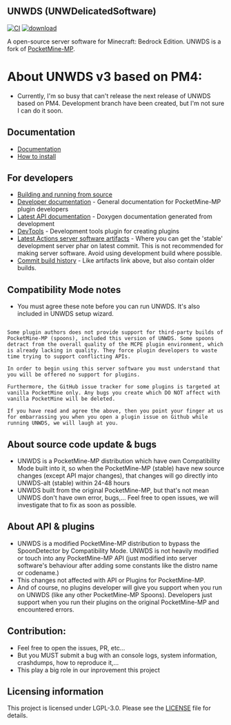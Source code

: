 ## UNWDS (UNWDelicatedSoftware)	
[![CI](https://github.com/UnnamedNetwork/UNWDS/workflows/CI/badge.svg)](https://github.com/UnnamedNetwork/UNWDS/actions) [![download](https://img.shields.io/github/v/release/unnamednetwork/unwds)](https://github.com/UnnamedNetwork/UNWDS/releases)

A open-source server software for Minecraft: Bedrock Edition. UNWDS is a fork of [PocketMine-MP](https://github.com/pmmp/PocketMine-MP).

# About UNWDS v3 based on PM4:
- Currently, I'm  so busy that can't release the next release of UNWDS based on PM4. Development branch have been created, but I'm not sure I can do it soon.

## Documentation
- [Documentation](DOCUMENT.md)
- [How to install](INSTALL.md)

## For developers
 * [Building and running from source](BUILDING.md)
 * [Developer documentation](https://devdoc.pmmp.io) - General documentation for PocketMine-MP plugin developers
 * [Latest API documentation](https://jenkins.pmmp.io/job/PocketMine-MP-doc/doxygen/) - Doxygen documentation generated from development
 * [DevTools](https://github.com/pmmp/DevTools/) - Development tools plugin for creating plugins
 * [Latest Actions server software artifacts](https://nightly.link/UnnamedNetwork/UNWDS/workflows/main/stable/UNWDS.zip) - Where you can get the 'stable' development server phar on latest commit. This is not recommended for making server software. Avoid using development build where possible.
 * [Commit build history](https://github.com/UnnamedNetwork/build-repo/tree/master/UNWDS/branch/stable) - Like artifacts link above, but also contain older builds.

## Compatibility Mode notes
+ You must agree these note before you can run UNWDS. It's also included in UNWDS setup wizard.
```

Some plugin authors does not provide support for third-party builds of PocketMine-MP (spoons), included this version of UNWDS. Some spoons detract from the overall quality of the MCPE plugin environment, which is already lacking in quality. They force plugin developers to waste time trying to support conflicting APIs.

In order to begin using this server software you must understand that you will be offered no support for plugins.

Furthermore, the GitHub issue tracker for some plugins is targeted at vanilla PocketMine only. Any bugs you create which DO NOT affect with vanilla PocketMine will be deleted.

If you have read and agree the above, then you point your finger at us for embarrassing you when you open a plugin issue on Github while running UNWDS, we will laugh at you.

```

## About source code update & bugs
+ UNWDS is a PocketMine-MP distribution which have own Compatibility Mode built into it, so when the PocketMine-MP (stable) have new source changes (except API major changes), that changes will go directly into UNWDS-alt (stable) within 24-48 hours
+ UNWDS built from the original PocketMine-MP, but that's not mean UNWDS don't have own error, bugs,... Feel free to open issues, we will investigate that to fix as soon as possible.

## About API & plugins
+ UNWDS is a modified PocketMine-MP distribution to bypass the SpoonDetector by Compatibility Mode. UNWDS is not heavily modified or touch into any PocketMine-MP API (just modified into server software's behaviour after adding some constants like the distro name or codename.)
+ This changes not affected with API or Plugins for PocketMine-MP. 
+ And of course, no plugins developer will give you support when you run on UNWDS (like any other PocketMine-MP Spoons). Developers just support when you run their plugins on the original PocketMine-MP and encountered errors.

## Contribution:
+ Feel free to open the issues, PR, etc...
+ But you MUST submit a bug with an console logs, system information, crashdumps, how to reproduce it,... 
+ This play a big role in our inprovement this project	

## Licensing information
This project is licensed under LGPL-3.0. Please see the [LICENSE](/LICENSE) file for details.
